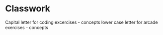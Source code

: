 # Classwork

Capital letter for coding excercises - concepts
lower case letter for arcade exercises - concepts
